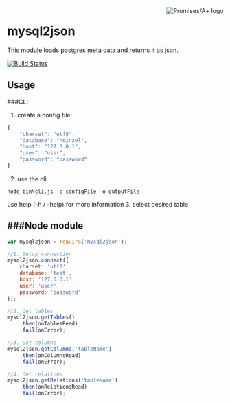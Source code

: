 <a href="http://promises-aplus.github.com/promises-spec">
    <img src="http://promises-aplus.github.com/promises-spec/assets/logo-small.png"
         align="right" valign="top" alt="Promises/A+ logo" />
</a>

mysql2json
=======
This module loads postgres meta data and returns it as json.

[![Build Status](https://travis-ci.org/heinzelmannchen/mysql2json.png?branch=master)](https://travis-ci.org/heinzelmannchen/heinzelmannchen-template)

Usage
-----

###CLI

1. create a config file:
```javascript
{
    "charset": "utf8",
    "database": "heinzel",
    "host": "127.0.0.1",
    "user": "user",
    "password": "password"
}
```
2. use the cli
```
node bin\cli.js -c configFile -o outputFile
```
use help (-h / -help) for more information
3. select desired table

###Node module
----------
```javascript
var mysql2json = require('mysql2json');

//1. Setup connection
mysql2json.connect({
    charset: 'utf8',
    database: 'test',
    host: '127.0.0.1',
    user: 'user',
    password: 'password'
});

//2. Get tables
mysql2json.getTables()
    .then(onTablesRead)
    .fail(onError);

//3. Get columns
mysql2json.getColumns('tableName')
    .then(onColumnsRead)
    .fail(onError);

//4. Get relations
mysql2json.getRelations('tableName')
    .then(onRelationsRead)
    .fail(onError);
```
